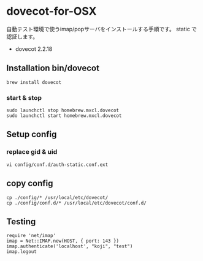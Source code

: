 # dovecot-for-OSX
自動テスト環境で使うimap/popサーバをインストールする手順です。
static で認証します。

* dovecot 2.2.18

## Installation bin/dovecot
```
brew install dovecot
```
### start & stop
```
sudo launchctl stop homebrew.mxcl.dovecot
sudo launchctl start homebrew.mxcl.dovecot
```

## Setup config
### replace gid & uid

```
vi config/conf.d/auth-static.conf.ext
```

## copy config
```
cp ./config/* /usr/local/etc/dovecot/
cp ./config/conf.d/* /usr/local/etc/dovecot/conf.d/
```

## Testing
```
require 'net/imap'
imap = Net::IMAP.new(HOST, { port: 143 })
imap.authenticate('localhost', "koji", "test")
imap.logout
```
